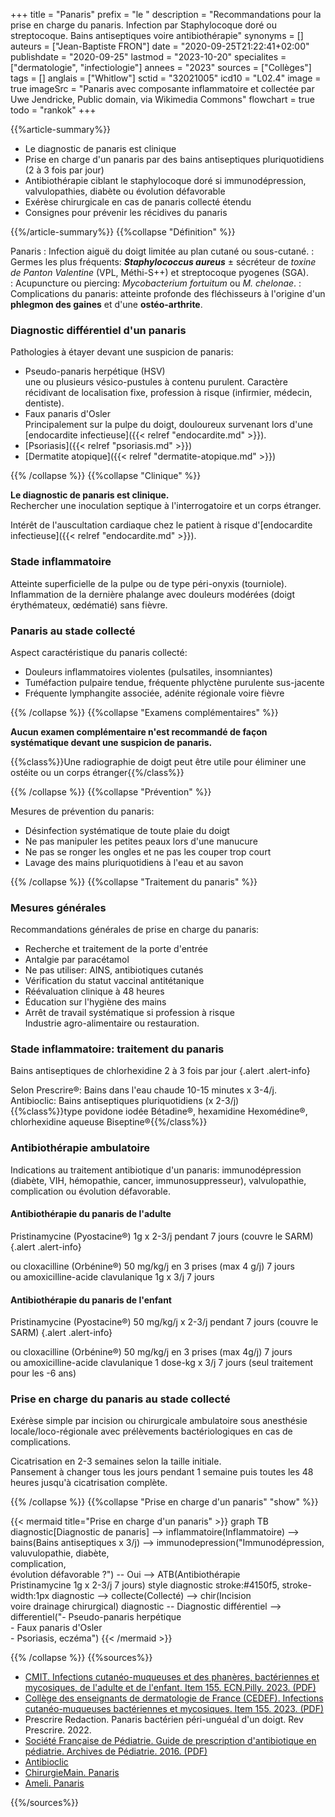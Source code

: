 +++
title = "Panaris"
prefix = "le "
description = "Recommandations pour la prise en charge du panaris. Infection par Staphylocoque doré ou streptocoque. Bains antiseptiques voire antibiothérapie"
synonyms = []
auteurs = ["Jean-Baptiste FRON"]
date = "2020-09-25T21:22:41+02:00"
publishdate = "2020-09-25"
lastmod = "2023-10-20"
specialites = ["dermatologie", "infectiologie"]
annees = "2023"
sources = ["Collèges"]
tags = []
anglais = ["Whitlow"]
sctid = "32021005"
icd10 = "L02.4"
image = true
imageSrc = "Panaris avec composante inflammatoire et collectée par Uwe Jendricke, Public domain, via Wikimedia Commons"
flowchart = true
todo = "rankok"
+++

{{%article-summary%}}

- Le diagnostic de panaris est clinique
- Prise en charge d'un panaris par des bains antiseptiques pluriquotidiens (2 à 3 fois par jour)
- Antibiothérapie ciblant le staphylocoque doré si immunodépression, valvulopathies, diabète ou évolution défavorable
- Exérèse chirurgicale en cas de panaris collecté étendu
- Consignes pour prévenir les récidives du panaris

{{%/article-summary%}}
{{%collapse "Définition" %}}

Panaris
: Infection aiguë du doigt limitée au plan cutané ou sous-cutané.
: Germes les plus fréquents: ***Staphylococcus aureus*** ± sécréteur de *toxine de Panton Valentine* (VPL, Méthi-S++) et streptocoque pyogenes (SGA).  
: Acupuncture ou piercing: *Mycobacterium fortuitum* ou *M. chelonae*.
: Complications du panaris: atteinte profonde des fléchisseurs à l'origine d'un **phlegmon des gaines** et d'une **ostéo-arthrite**.

### Diagnostic différentiel d'un panaris

Pathologies à étayer devant une suspicion de panaris:

- Pseudo-panaris herpétique (HSV)  
  une ou plusieurs vésico-pustules à contenu purulent. Caractère récidivant de localisation fixe, profession à risque (infirmier, médecin, dentiste).  
- Faux panaris d'Osler  
  Principalement sur la pulpe du doigt, douloureux survenant lors d'une [endocardite infectieuse]({{< relref "endocardite.md" >}}).
- [Psoriasis]({{< relref "psoriasis.md" >}})
- [Dermatite atopique]({{< relref "dermatite-atopique.md" >}})

{{% /collapse %}}
{{%collapse "Clinique" %}}

**Le diagnostic de panaris est clinique.**  
Rechercher une inoculation septique à l'interrogatoire et un corps étranger.

Intérêt de l'auscultation cardiaque chez le patient à risque d'[endocardite infectieuse]({{< relref "endocardite.md" >}}).

### Stade inflammatoire

Atteinte superficielle de la pulpe ou de type péri-onyxis (tourniole).  
Inflammation de la dernière phalange avec douleurs modérées (doigt érythémateux, œdématié) sans fièvre.

### Panaris au stade collecté

Aspect caractéristique du panaris collecté:

- Douleurs inflammatoires violentes (pulsatiles, insomniantes)
- Tuméfaction pulpaire tendue, fréquente phlyctène purulente sus-jacente
- Fréquente lymphangite associée, adénite régionale voire fièvre

{{% /collapse %}}
{{%collapse "Examens complémentaires" %}}

**Aucun examen complémentaire n'est recommandé de façon systématique devant une suspicion de panaris.**

{{%class%}}Une radiographie de doigt peut être utile pour éliminer une ostéite ou un corps étranger{{%/class%}}

{{% /collapse %}}
{{%collapse "Prévention" %}}

Mesures de prévention du panaris:

- Désinfection systématique de toute plaie du doigt
- Ne pas manipuler les petites peaux lors d'une manucure
- Ne pas se ronger les ongles et ne pas les couper trop court
- Lavage des mains pluriquotidiens à l'eau et au savon

{{% /collapse %}}
{{%collapse "Traitement du panaris" %}}

### Mesures générales

Recommandations générales de prise en charge du panaris:

- Recherche et traitement de la porte d'entrée
- Antalgie par paracétamol
- Ne pas utiliser: AINS, antibiotiques cutanés
- Vérification du statut vaccinal antitétanique
- Réévaluation clinique à 48 heures
- Éducation sur l'hygiène des mains
- Arrêt de travail systématique si profession à risque  
  Industrie agro-alimentaire ou restauration.

### Stade inflammatoire: traitement du panaris

Bains antiseptiques de chlorhexidine 2 à 3 fois par jour
{.alert .alert-info}

Selon Prescrire®: Bains dans l'eau chaude 10-15 minutes x 3-4/j.  
Antibioclic: Bains antiseptiques pluriquotidiens (x 2-3/j)  
{{%class%}}type povidone iodée Bétadine®, hexamidine Hexomédine®, chlorhexidine aqueuse Biseptine®{{%/class%}}

### Antibiothérapie ambulatoire

Indications au traitement antibiotique d'un panaris: immunodépression (diabète, VIH, hémopathie, cancer, immunosuppresseur), valvulopathie, complication ou évolution défavorable.

#### Antibiothérapie du panaris de l'adulte

Pristinamycine (Pyostacine®) 1g x 2-3/j pendant 7 jours (couvre le SARM)
{.alert .alert-info}

ou cloxacilline (Orbénine®) 50 mg/kg/j en 3 prises (max 4 g/j) 7 jours  
ou amoxicilline-acide clavulanique 1g x 3/j 7 jours

#### Antibiothérapie du panaris de l'enfant

Pristinamycine (Pyostacine®) 50 mg/kg/j x 2-3/j pendant 7 jours (couvre le SARM)
{.alert .alert-info}

ou cloxacilline (Orbénine®) 50 mg/kg/j en 3 prises (max 4g/j) 7 jours  
ou amoxicilline-acide clavulanique 1 dose-kg x 3/j 7 jours (seul traitement pour les -6 ans)

### Prise en charge du panaris au stade collecté

Exérèse simple par incision ou chirurgicale ambulatoire sous anesthésie locale/loco-régionale avec prélèvements bactériologiques en cas de complications.

Cicatrisation en 2-3 semaines selon la taille initiale.  
Pansement à changer tous les jours pendant 1 semaine puis toutes les 48 heures jusqu'à cicatrisation complète.

{{% /collapse %}}
{{%collapse "Prise en charge d'un panaris" "show" %}}

{{< mermaid title="Prise en charge d'un panaris" >}}
graph TB
  diagnostic[Diagnostic de panaris] --> inflammatoire(Inflammatoire) --> bains(Bains antiseptiques x 3/j) --> immunodepression("Immunodépression,<br>valuvulopathie, diabète,<br>complication,<br>évolution défavorable ?") -- Oui --> ATB(Antibiothérapie<br>Pristinamycine 1g x 2-3/j 7 jours)
  style diagnostic stroke:#4150f5, stroke-width:1px
  diagnostic --> collecte(Collecté) --> chir(Incision<br>voire drainage chirurgical)
  diagnostic -- Diagnostic différentiel --> differentiel("- Pseudo-panaris herpétique<br>- Faux panaris d'Osler<br>- Psoriasis, eczéma")
{{< /mermaid >}}

{{% /collapse %}}
{{%sources%}}

- [CMIT. Infections cutanéo-muqueuses et des phanères, bactériennes et mycosiques, de l'adulte et de l'enfant. Item 155. ECN.Pilly. 2023. (PDF)](https://www.infectiologie.com/UserFiles/File/pilly-etudiant/items-edition-2023/pilly-2023-item-155.pdf)
- [Collège des enseignants de dermatologie de France (CEDEF). Infections cutanéo-muqueuses bactériennes et mycosiques. Item 155. 2023. (PDF)](https://cedef.info/wp-content/uploads/2023/09/Item-155-%E2%80%94-Infections-cutaneo-muqueuses-bacteriennes-et-mycosiques_CompressPdf.pdf)
- Prescrire Redaction. Panaris bactérien péri-unguéal d'un doigt. Rev Prescrire. 2022.
- [Société Française de Pédiatrie. Guide de prescription d'antibiotique en pédiatrie. Archives de Pédiatrie. 2016. (PDF)](https://www.sfmu.org/upload/consensus/arcped_gpip_15_juin_new_couv_bs.pdf)
- [Antibioclic](https://antibioclic.com/questionnaire/23)
- [ChirurgieMain. Panaris](http://chirurgiemain.fr/pathologies-main-poignet/traumatismes/panaris/)
- [Ameli. Panaris](https://www.ameli.fr/assure/sante/themes/panaris)

{{%/sources%}}
